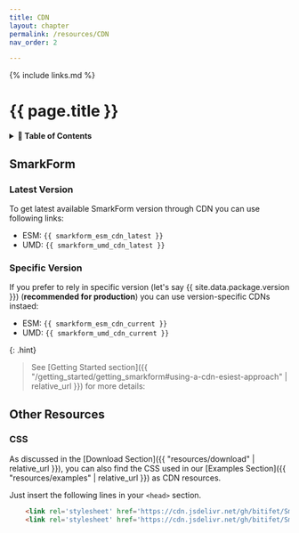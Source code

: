 ```yaml
---
title: CDN
layout: chapter
permalink: /resources/CDN
nav_order: 2

---
```


{% include links.md %}

# {{ page.title }}

<details>
<summary>
<strong>📖 Table of Contents</strong>
</summary>

  {{ "
<!-- vim-markdown-toc GitLab -->

* [SmarkForm](#smarkform)
    * [Latest Version](#latest-version)
    * [Specific Version](#specific-version)
* [Other Resources](#other-resources)
    * [CSS](#css)

<!-- vim-markdown-toc -->
       " | markdownify }}

</details>


## SmarkForm

### Latest Version

To get latest available SmarkForm version through CDN you can use following links:

  * ESM: `{{ smarkform_esm_cdn_latest }}`
  * UMD: `{{ smarkform_umd_cdn_latest }}`

### Specific Version

If you prefer to rely in specific version (let's say
{{ site.data.package.version }}) (**recommended for production**) you can use
version-specific CDNs instaed:

  * ESM: `{{ smarkform_esm_cdn_current }}`
  * UMD: `{{ smarkform_umd_cdn_current }}`

{: .hint}
> See [Getting Started section]({{ "/getting_started/getting_smarkform#using-a-cdn-esiest-approach" | relative_url }}) for more details:


## Other Resources

### CSS

As discussed in the
[Download Section]({{ "resources/download" | relative_url }}), you can also
find the CSS used in our
[Examples Section]({{ "resources/examples" | relative_url }}) as CDN resources.

Just insert the following lines in your `<head>` section.

  
```html
    <link rel='stylesheet' href='https://cdn.jsdelivr.net/gh/bitifet/SmarkForm@{{ site.data.package.version }}/examples/smarkform_layout_sample.css'>
    <link rel='stylesheet' href='https://cdn.jsdelivr.net/gh/bitifet/SmarkForm@{{ site.data.package.version }}/examples/smarkform_styles_sample.css'>
```

